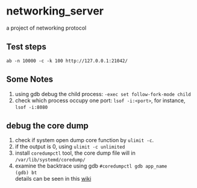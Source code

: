 # networking_server
a project of networking protocol
## Test steps
`ab -n 10000 -c -k 100 http://127.0.0.1:21042/`

## Some Notes
1. using gdb debug the child process: `-exec set follow-fork-mode child`
2. check which process occupy one port: `lsof -i:<port>`, for instance, `lsof -i:8080`

## debug the core dump
1. check if system open dump core function by `ulimit -c`.
2. if the output is 0, using `ulimit -c unlimited`
3. install `coredumpctl` tool, the core dump file will in `/var/lib/systemd/coredump/`
4. examine the backtrace using gdb
 `#coredumpctl gdb app_name`  
 `(gdb) bt`  
  details can be seen in this [wiki](https://wiki.archlinux.org/title/Core_dump)